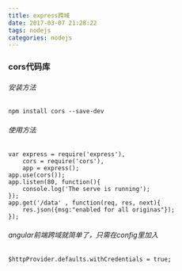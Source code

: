 ```yaml
---
title: express跨域
date: 2017-03-07 21:28:22
tags: nodejs
categories: nodejs
---
```


### cors代码库

###### 安装方法
	npm install cors --save-dev

###### 使用方法

	var express = require('express'),
		cors = require('cors'),
		app = express();
	app.use(cors());
	app.listen(80, function(){
		console.log('The serve is running');
	});
	app.get('/data' , function(req, res, next){
		res.json({msg:"enabled for all originas"});
	});

###### angular前端跨域就简单了，只需在config里加入
	$httpProvider.defaults.withCredentials = true;

